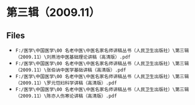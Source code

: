 # 第三辑（2009.11）

## Files

- `F:/医学\中国医学\00 名老中医\中医名家名师讲稿丛书（人民卫生出版社）\第三辑（2009.11）\刘燕池中医基础理论讲稿（高清版）.pdf`
- `F:/医学\中国医学\00 名老中医\中医名家名师讲稿丛书（人民卫生出版社）\第三辑（2009.11）\张伯讷中医学基础讲稿（高清版）.pdf`
- `F:/医学\中国医学\00 名老中医\中医名家名师讲稿丛书（人民卫生出版社）\第三辑（2009.11）\罗元恺妇科学讲稿（高清版）.pdf`
- `F:/医学\中国医学\00 名老中医\中医名家名师讲稿丛书（人民卫生出版社）\第三辑（2009.11）\陈亦人伤寒论讲稿（高清版）.pdf`
